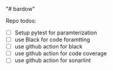 "# bardow"

Repo todos:

- [ ] Setup pytest for paramterization
- [ ] use Black for code foramtting
- [ ] use github action for black
- [ ] use github action for code coverage
- [ ] use github action for sonarlint